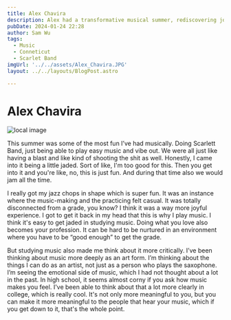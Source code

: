 ```yaml
---
title: Alex Chavira
description: Alex had a transformative musical summer, rediscovering joy and artistic purpose.
pubDate: 2024-01-24 22:28
author: Sam Wu
tags:
  - Music
  - Conneticut
  - Scarlet Band
imgUrl: '../../assets/Alex_Chavira.JPG'
layout: ../../layouts/BlogPost.astro

---
```

# Alex Chavira

![local image](../../assets/Alex_Chavira.JPG)

This summer was some of the most fun I’ve had musically. Doing Scarlett Band, just being able to play easy music and vibe out. We were all just like having a blast and like kind of shooting the shit as well. Honestly, I came into it being a little jaded. Sort of like, I'm too good for this. Then you get into it and you're like, no, this is just fun. And during that time also we would jam all the time. 

I really got my jazz chops in shape which is super fun. It was an instance where the music-making and the practicing felt casual. It was totally disconnected from a grade, you know? I think it was a way more joyful experience. I got to get it back in my head that this is why I play music. I think it's easy to get jaded in studying music. Doing what you love also becomes your profession. It can be hard to be nurtured in an environment where you have to be “good enough” to get the grade. 

But studying music also made me think about it more critically. I’ve been thinking about music more deeply as an art form. I’m thinking about the things I can do as an artist, not just as a person who plays the saxophone. I’m seeing the emotional side of music, which I had not thought about a lot in the past. In high school, it seems almost corny if you ask how music makes you feel. I've been able to think about that a lot more clearly in college, which is really cool. It's not only more meaningful to you, but you can make it more meaningful to the people that hear your music, which if you get down to it, that's the whole point. 

